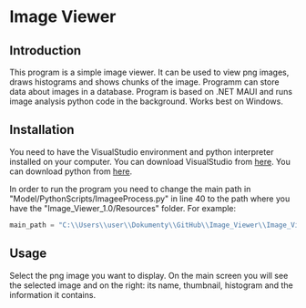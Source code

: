 # Image Viewer

## Introduction

This program is a simple image viewer. It can be used to view png images, draws histograms and shows chunks of the image. Programm can store data about images in a database.
Program is based on .NET MAUI and runs image analysis python code in the background. Works best on Windows.

## Installation

You need to have the VisualStudio environment and python interpreter installed on your computer. You can download VisualStudio from [here](https://visualstudio.microsoft.com/pl/downloads/). You can download python from [here](https://www.python.org/downloads/).

In order to run the program you need to change the main path in "Model/PythonScripts/ImageeProcess.py" in line 40 to the path where you have the "Image_Viewer_1.0/Resources" folder. For example:
```python
main_path = "C:\\Users\\user\\Dokumenty\\GitHub\\Image_Viewer\\Image_View_MVVC\\Image_View_V1.0\\Resources\\"
```


## Usage

Select the png image you want to display. On the main screen you will see the selected image and on the right: its name, thumbnail, histogram and the information it contains.
